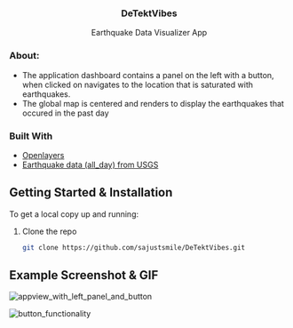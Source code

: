 
<!-- PROJECT TITLE -->
  <h3 align="center">DeTektVibes</h3>

  <p align="center">
    Earthquake Data Visualizer App
    <br />
    </p>


### About:
* The application dashboard contains a panel on the left with a button, when clicked on navigates to the location that is saturated with earthquakes.
* The global map is centered and renders to display the earthquakes that occured in the past day

### Built With

* [Openlayers](https://openlayers.org/)
* [Earthquake data (all_day) from USGS](https://earthquake.usgs.gov/earthquakes/feed/v1.0/summary/all_day.geojson)

<!-- GETTING STARTED -->
## Getting Started & Installation

To get a local copy up and running:

1. Clone the repo
   ```sh
   git clone https://github.com/sajustsmile/DeTektVibes.git
   ```

<!-- USAGE EXAMPLES -->
## Example Screenshot & GIF
![appview_with_left_panel_and_button](https://user-images.githubusercontent.com/19821445/128646591-8f8872b9-e4e8-4277-b522-ba616e525a4d.JPG)

![button_functionality](https://user-images.githubusercontent.com/19821445/128684834-f91f85ee-a433-483f-9983-a44dd9c3d97c.gif)
